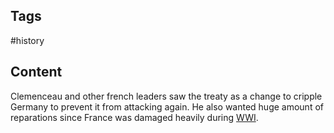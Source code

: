 ---
---

## Tags

#history

## Content

Clemenceau and other french leaders saw the treaty as a change to cripple Germany to prevent it from attacking again. He also wanted huge amount of reparations since France was damaged heavily during [WWI](World-War-1).
